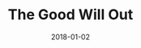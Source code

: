 ---
layout: site
title: "The Good Will Out"
date: 2018-01-02
categories: [community]
version: 1.3.16
major: 1
minor: 3
patch: 16
slug: the-good-will-out
link: https://www.thegoodwillout.de/
submitter: lpolepeddi
permalink: /sites/:slug
---